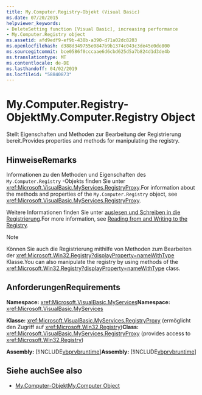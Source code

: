 ```yaml
---
title: My.Computer.Registry-Objekt (Visual Basic)
ms.date: 07/20/2015
helpviewer_keywords:
- DeleteSetting function [Visual Basic], increasing performance
- My.Computer.Registry object
ms.assetid: afd9edf9-ef9b-438b-a390-d71a02dc8203
ms.openlocfilehash: d388d349755e0847b9b1374c043c3de45e0de800
ms.sourcegitcommit: bce0586f0cccaae6d6cbd625d5a7b824d1d3de4b
ms.translationtype: MT
ms.contentlocale: de-DE
ms.lasthandoff: 04/02/2019
ms.locfileid: "58840873"
---
```

# <a name="mycomputerregistry-object"></a><span data-ttu-id="8bba5-102">My.Computer.Registry-Objekt</span><span class="sxs-lookup"><span data-stu-id="8bba5-102">My.Computer.Registry Object</span></span>
<span data-ttu-id="8bba5-103">Stellt Eigenschaften und Methoden zur Bearbeitung der Registrierung bereit.</span><span class="sxs-lookup"><span data-stu-id="8bba5-103">Provides properties and methods for manipulating the registry.</span></span>  
  
## <a name="remarks"></a><span data-ttu-id="8bba5-104">Hinweise</span><span class="sxs-lookup"><span data-stu-id="8bba5-104">Remarks</span></span>  
 <span data-ttu-id="8bba5-105">Informationen zu den Methoden und Eigenschaften des `My.Computer.Registry` -Objekts finden Sie unter <xref:Microsoft.VisualBasic.MyServices.RegistryProxy>.</span><span class="sxs-lookup"><span data-stu-id="8bba5-105">For information about the methods and properties of the `My.Computer.Registry` object, see <xref:Microsoft.VisualBasic.MyServices.RegistryProxy>.</span></span>  
  
 <span data-ttu-id="8bba5-106">Weitere Informationen finden Sie unter [auslesen und Schreiben in die Registrierung](../../../visual-basic/developing-apps/programming/computer-resources/reading-from-and-writing-to-the-registry.md).</span><span class="sxs-lookup"><span data-stu-id="8bba5-106">For more information, see [Reading from and Writing to the Registry](../../../visual-basic/developing-apps/programming/computer-resources/reading-from-and-writing-to-the-registry.md).</span></span>  
  
> [!NOTE]
>  <span data-ttu-id="8bba5-107">Können Sie auch die Registrierung mithilfe von Methoden zum Bearbeiten der <xref:Microsoft.Win32.Registry?displayProperty=nameWithType> Klasse.</span><span class="sxs-lookup"><span data-stu-id="8bba5-107">You can also manipulate the registry by using methods of the <xref:Microsoft.Win32.Registry?displayProperty=nameWithType> class.</span></span>  
  
## <a name="requirements"></a><span data-ttu-id="8bba5-108">Anforderungen</span><span class="sxs-lookup"><span data-stu-id="8bba5-108">Requirements</span></span>  
 <span data-ttu-id="8bba5-109">**Namespace:** <xref:Microsoft.VisualBasic.MyServices></span><span class="sxs-lookup"><span data-stu-id="8bba5-109">**Namespace:** <xref:Microsoft.VisualBasic.MyServices></span></span>  
  
 <span data-ttu-id="8bba5-110">**Klasse:** <xref:Microsoft.VisualBasic.MyServices.RegistryProxy> (ermöglicht den Zugriff auf <xref:Microsoft.Win32.Registry>)</span><span class="sxs-lookup"><span data-stu-id="8bba5-110">**Class:** <xref:Microsoft.VisualBasic.MyServices.RegistryProxy> (provides access to <xref:Microsoft.Win32.Registry>)</span></span>  
  
 <span data-ttu-id="8bba5-111">**Assembly:** [!INCLUDE[vbprvbruntime](~/includes/vbprvbruntime-md.md)]</span><span class="sxs-lookup"><span data-stu-id="8bba5-111">**Assembly:** [!INCLUDE[vbprvbruntime](~/includes/vbprvbruntime-md.md)]</span></span>  
  
## <a name="see-also"></a><span data-ttu-id="8bba5-112">Siehe auch</span><span class="sxs-lookup"><span data-stu-id="8bba5-112">See also</span></span>

- [<span data-ttu-id="8bba5-113">My.Computer-Objekt</span><span class="sxs-lookup"><span data-stu-id="8bba5-113">My.Computer Object</span></span>](../../../visual-basic/language-reference/objects/my-computer-object.md)

